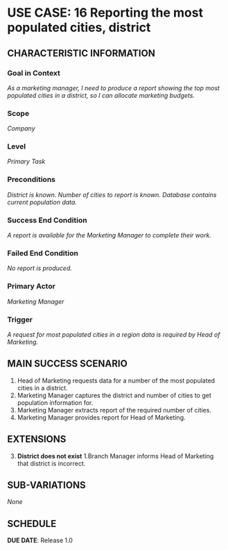 # USE CASE: 16 Reporting the most populated cities, district

## CHARACTERISTIC INFORMATION

### Goal in Context

*As a marketing manager, I need to produce a report showing the top most populated cities in a district, so I can allocate marketing budgets.*

### Scope

*Company*

### Level

*Primary Task*

### Preconditions

*District is known. Number of cities to report is known. Database contains current population data.*

### Success End Condition

*A report is available for the Marketing Manager to complete their work.*

### Failed End Condition

*No report is produced.*

### Primary Actor

*Marketing Manager*

### Trigger

*A request for most populated cities in a region data is required by Head of Marketing.*

## MAIN SUCCESS SCENARIO

1. Head of Marketing requests data for a number of the most populated cities in a district.
2. Marketing Manager captures the district and number of cities to get population information for.
3. Marketing Manager extracts report of the required number of cities.
4. Marketing Manager provides report for Head of Marketing.

## EXTENSIONS

3. **District does not exist**
   1.Branch Manager informs Head of Marketing that district is incorrect.

## SUB-VARIATIONS

*None*

## SCHEDULE

**DUE DATE**: Release 1.0